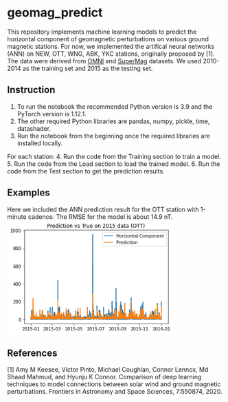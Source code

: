 # geomag_predict

This repository implements machine learning models to predict the horizontal component of geomagnetic perturbations on various ground magnetic stations. For now, we implemented the artifical neural networks (ANN) on NEW, OTT, WNG, ABK, YKC stations, originally proposed by [1]. The data were derived from [OMNI](https://cdaweb.gsfc.nasa.gov/pub/data/omni/omni_cdaweb/) and [SuperMag](https://supermag.jhuapl.edu/) datasets. We used 2010-2014 as the training set and 2015 as the testing set.

## Instruction

1. To run the notebook the recommended Python version is 3.9 and the PyTorch version is 1.12.1. 
2. The other required Python libraries are pandas, numpy, pickle, time, datashader. 
3. Run the notebook from the beginning once the required libraries are installed locally. 

For each station:
4. Run the code from the Training section to train a model.
5. Run the code from the Load section to load the trained model.
6. Run the code from the Test section to get the prediction results.

## Examples

Here we included the ANN prediction result for the OTT station with 1-minute cadence. The RMSE for the model is about 14.9 nT. 
![image](example.png)

## References

[1] Amy M Keesee, Victor Pinto, Michael Coughlan, Connor Lennox, Md Shaad Mahmud, and Hyunju K Connor. Comparison of deep learning techniques to model connections between solar wind and ground magnetic perturbations. Frontiers in Astronomy and Space Sciences, 7:550874, 2020.
